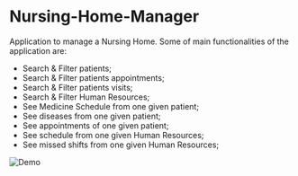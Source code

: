 # Nursing-Home-Manager
Application to manage a Nursing Home. Some of main functionalities of the application are:
  * Search & Filter patients;
  * Search & Filter patients appointments;
  * Search & Filter patients visits;
  * Search & Filter Human Resources;
  * See Medicine Schedule from one given patient;
  * See diseases from one given patient;
  * See appointments of one given patient;
  * See schedule from one given Human Resources;
  * See missed shifts from one given Human Resources;
   

![Demo](https://image.ibb.co/dtPUz5/Final_Video_1.gif)
